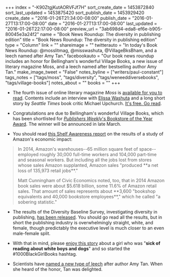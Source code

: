 +++
index = "-K90ZtgjKutAORVFJf7H"
sort_create_date = 1453872840
sort_last_updated = 1453875420
sort_publish_date = 1453929420
create_date = "2016-01-26T21:34:00-08:00"
publish_date = "2016-01-27T13:17:00-08:00"
date = "2016-01-27T13:17:00-08:00"
last_updated = "2016-01-26T22:17:00-08:00"
preview_url = "3ab698d4-eda8-ef6e-b905-80045e3a24f2"
name = "Book News Roundup: The diversity in publishing edition"
title = "Book News Roundup: The diversity in publishing edition"
type = "Column"
link = ""
shareimage = ""
twitterauto = "In today's Book News Roundup: @mosslitmag, @misswashuta, @VillageBksBham, and a leech named after Amy Tan."
facebookauto = "Our book news roundup includes an honor for Bellingham's wonderful Village Books, a new issue of literary magazine Moss, and a leech named after bestselling author Amy Tan."
make_image_tweet = "False"
notes_byline = ["writers/paul-constant"]
tags_notes = ["tags/moss", "tags/diversity", "tags/weneeddiversebooks", "tags/village-books"]
notes_about = ""
books = ""
+++
* The fourth issue of online literary magazine *Moss* is [available for you to read](http://www.mosslit.com/vol02/issue04.html). Contents include an interview with [Elissa Washuta](http://seattlereviewofbooks.com/reviews/the-perpetual-naked-lunch-of-starvation-mode/) and a long short story by *Seattle Times* book critic Michael Upchurch. [It's free. Go read](http://www.mosslit.com/vol02/issue04.html#TheWidowerMuse).

* Congratulations are due to Bellingham's wonderful Village Books, which has been shortlisted for [*Publishers Weekly*'s Bookstore of the Year Award](http://publishersweekly.com/pw/by-topic/industry-news/bookselling/article/69203-finalists-named-for-2016-pw-bookstore-of-the-year.html). The winner will be announced in late March.

* You should read [this Shelf Awareness report](http://www.shelf-awareness.com/issue.html?issue=2676#m31200) on the results of a study of Amazon's economic impact:

<blockquote><p>In 2014, Amazon's warehouses--65 million square feet of space--employed roughly 30,000 full-time workers and 104,000 part-time and seasonal workers. But including all the jobs lost from stores whose sales Amazon supplanted, Amazon sales "produced **a net loss of 135,973 retail jobs**."</p>

<p>Matt Cunningham of Civic Economics noted, too, that in 2014 Amazon book sales were about $5.618 billion, some 11.6% of Amazon retail sales. That amount of sales represents about **3,600 "bookshop equivalents and 40,000 bookstore employees**," which he called "a sobering statistic."</p></blockquote>

* The results of the Diversity Baseline Survey, investigating diversity in publishing, [has been released](http://blog.leeandlow.com/2016/01/26/where-is-the-diversity-in-publishing-the-2015-diversity-baseline-survey-results/). You should go read all the results, but in short the publishing industry is overwhelmingly straight, white, and female, though predictably the executive level is much closer to an even male-female split.

* With that in mind, please [enjoy this story](http://jezebel.com/11-year-old-sick-of-reading-about-white-boys-and-dogs-l-1755021888?utm_campaign=socialfow_jezebel_twitter&utm_source=jezebel_twitter&utm_medium=socialflow) about a girl who was "**sick of reading about white boys and dogs**" and so started the #1000BlackGirlBooks hashtag.

* Scientists have [named a new type of leech](http://electricliterature.com/amy-tan-has-a-leech-named-in-her-honor/) after author Amy Tan. When she heard of the honor, Tan was delighted.